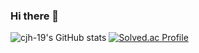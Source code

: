 ### Hi there 👋

<!--
**cjh-19/cjh-19** is a ✨ _special_ ✨ repository because its `README.md` (this file) appears on your GitHub profile.

Here are some ideas to get you started:

- 🔭 I’m currently working on ...
- 🌱 I’m currently learning ...
- 👯 I’m looking to collaborate on ...
- 🤔 I’m looking for help with ...
- 💬 Ask me about ...
- 📫 How to reach me: ...
- 😄 Pronouns: ...
- ⚡ Fun fact: ...
-->
![cjh-19's GitHub stats](https://github-readme-stats.vercel.app/api?username=cjh-19&show_icons=true&theme=tokyonight)
[![Solved.ac Profile](http://mazassumnida.wtf/api/generate_badge?boj=gns8812)](https://solved.ac/gns8812)
